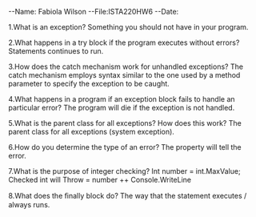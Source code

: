 --Name: Fabiola Wilson
--File:ISTA220HW6
--Date:

1.What is an exception?
Something you should not have in your program.

2.What happens in a try block if the program executes without errors?
Statements continues to run.

3.How does the catch mechanism work for unhandled exceptions?
The catch mechanism employs syntax similar to the one used by a method parameter to specify the exception to be caught. 

4.What happens in a program if an exception block fails to handle an particular error?
The program will die if the exception is not handled. 

5.What is the parent class for all exceptions? How does this work?
The parent class for all exceptions (system exception).

6.How do you determine the type of an error?
The property will tell the error. 

7.What is the purpose of integer checking?
Int number = int.MaxValue;
Checked 
int will Throw = number ++ 
Console.WriteLine 

8.What does the ﬁnally block do?
The way that the statement executes / always runs.


